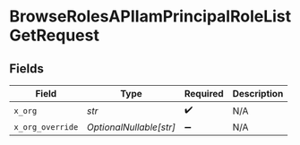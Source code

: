 # BrowseRolesAPIIamPrincipalRoleListGetRequest


## Fields

| Field                   | Type                    | Required                | Description             |
| ----------------------- | ----------------------- | ----------------------- | ----------------------- |
| `x_org`                 | *str*                   | :heavy_check_mark:      | N/A                     |
| `x_org_override`        | *OptionalNullable[str]* | :heavy_minus_sign:      | N/A                     |